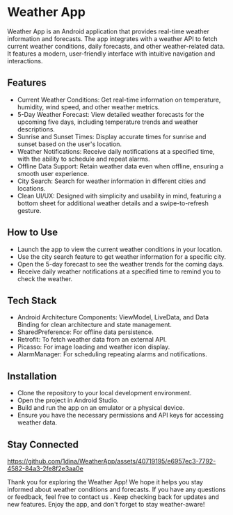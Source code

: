 # Weather App
Weather App is an Android application that provides real-time weather information and forecasts. The app integrates with a weather API to fetch current weather conditions, daily forecasts, and other weather-related data. It features a modern, user-friendly interface with intuitive navigation and interactions.

## Features
- Current Weather Conditions: Get real-time information on temperature, humidity, wind speed, and other weather metrics.
- 5-Day Weather Forecast: View detailed weather forecasts for the upcoming five days, including temperature trends and weather descriptions.
- Sunrise and Sunset Times: Display accurate times for sunrise and sunset based on the user's location.
- Weather Notifications: Receive daily notifications at a specified time, with the ability to schedule and repeat alarms.
- Offline Data Support: Retain weather data even when offline, ensuring a smooth user experience.
- City Search: Search for weather information in different cities and locations.
- Clean UI/UX: Designed with simplicity and usability in mind, featuring a bottom sheet for additional weather details and a swipe-to-refresh gesture.
  
## How to Use
- Launch the app to view the current weather conditions in your location.
- Use the city search feature to get weather information for a specific city.
- Open the 5-day forecast to see the weather trends for the coming days.
- Receive daily weather notifications at a specified time to remind you to check the weather.
  
## Tech Stack
- Android Architecture Components: ViewModel, LiveData, and Data Binding for clean architecture and state management.
- SharedPreference: For offline data persistence.
- Retrofit: To fetch weather data from an external API.
- Picasso: For image loading and weather icon display.
- AlarmManager: For scheduling repeating alarms and notifications.
  
## Installation
- Clone the repository to your local development environment.
- Open the project in Android Studio.
- Build and run the app on an emulator or a physical device.
- Ensure you have the necessary permissions and API keys for accessing weather data.

## Stay Connected

https://github.com/1dina/WeatherApp/assets/40719195/e6957ec3-7792-4582-84a3-2fe8f2e3aa0e


Thank you for exploring the Weather App! We hope it helps you stay informed about weather conditions and forecasts. If you have any questions or feedback, feel free to contact us .
Keep checking back for updates and new features. Enjoy the app, and don't forget to stay weather-aware!
